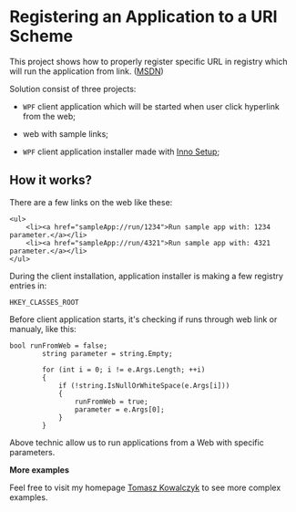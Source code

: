 # Registering an Application to a URI Scheme #

This project shows how to properly register specific URL in registry which will run the application from link. ([MSDN](http://msdn.microsoft.com/en-us/library/aa767914(VS.85).aspx))

Solution consist of three projects:

- `WPF` client application which will be started when user click hyperlink from the web;

- web with sample links;

- `WPF` client application installer made with [Inno Setup](http://www.jrsoftware.org/isinfo.php);

## How it works? ##

There are a few links on the web like these:

	<ul>
        <li><a href="sampleApp://run/1234">Run sample app with: 1234 parameter.</a></li>
        <li><a href="sampleApp://run/4321">Run sample app with: 4321 parameter.</a></li>
    </ul>

During the client installation, application installer is making a few registry entries in:

`HKEY_CLASSES_ROOT`

Before client application starts, it's checking if runs through web link or manualy, like this:

	bool runFromWeb = false;
            string parameter = string.Empty;

            for (int i = 0; i != e.Args.Length; ++i)
            {
                if (!string.IsNullOrWhiteSpace(e.Args[i]))
                {
                    runFromWeb = true;
                    parameter = e.Args[0];
                }
            }

Above technic allow us to run applications from a Web with specific parameters.

**More examples**

Feel free to visit my homepage [Tomasz Kowalczyk](http://tomek.kownet.info/ "Tomasz Kowalczyk") to see more complex examples.
